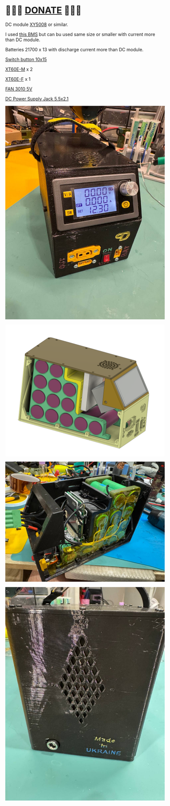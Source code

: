 
# 🍩🍩🍩 [DONATE](https://send.monobank.ua/jar/8GPxyGjM8E) 🍩🍩🍩


DC module [XY5008](https://www.aliexpress.com/item/1005005461295265.html) or similar.

I used [this BMS](https://www.aliexpress.com/item/1005007520909234.html) but can bu used same size or smaller with current more than DC module.

Batteries 21700 x 13 with discharge current more than DC module.

[Switch button 10x15](https://www.aliexpress.com/item/1005006692629497.html)

[XT60E-M](https://www.aliexpress.com/item/1005006996906406.html) x 2

[XT60E-F](https://www.aliexpress.com/item/1005007054435473.html) x 1

[FAN 3010 5V](https://www.aliexpress.com/item/1005006036254515.html)

[DC Power Supply Jack 5.5x2.1](https://www.aliexpress.com/item/32599220409.html)

![](/Portable_Lab_PowerSupply/MINI/1.jpg)

![](/Portable_Lab_PowerSupply/MINI/2.jpg)

![](/Portable_Lab_PowerSupply/MINI/3.jpg)

![](/Portable_Lab_PowerSupply/MINI/4.jpg)


